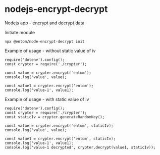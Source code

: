 # nodejs-encrypt-decrypt
Nodejs app - encrypt and decrypt data

Initiate module
```
npx @entom/node-encrypt-decrypt init
```

Example of usage - without static value of iv
```
require('dotenv').config();
const crypter = require('./crypter');

const value = crypter.encrypt('entom');
console.log('value', value);

const value1 = crypter.encrypt('entom');
console.log('value-1', value1);
```

Example of usage - with static value of iv
```
require('dotenv').config();
const crypter = require('./crypter');
const staticIv = crypter.generateRandomKey();

const value = crypter.encrypt('entom', staticIv);
console.log('value', value);

const value1 = crypter.encrypt('entom', staticIv);
console.log('value-1', value1);
console.log('value-1 decrypted', crypter.decrypt(value1, staticIv));
```
